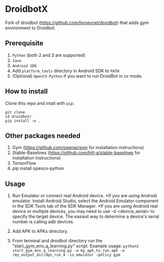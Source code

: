 # DroidbotX
Fork of droidbot (https://github.com/honeynet/droidbot) that adds gym environment to Droidbot.

## Prerequisite
1. `Python` (both 2 and 3 are supported)
2. `Java`
3. `Android SDK`
4. Add `platform_tools` directory in Android SDK to `PATH`
5. (Optional) `OpenCV-Python` if you want to run DroidBot in cv mode.

## How to install
Clone this repo and intall with `pip`:

```shell
git clone
cd droidbot/
pip install -e .
```
## Other packages needed
1. Gym (https://github.com/openai/gym for installation instructions)
2. Stable-Baselines (https://github.com/hill-a/stable-baselines for installation instructions)
3. TensorFlow
4. pip install opencv-python

## Usage
1. Run Emulator or connect real Android device.
*If you are using Android emulator. Install Android Studio, select the Android Emulator component in the SDK Tools tab of the SDK Manager. 
*If you are using Android real device or multiple devices, you may need to use -d <device_serial> to specify the target device. The easiest way to determine a device's serial number is calling adb devices.

2. Add APK to APKs directory.
3. From terminal and droidbot directory run the "start_gym_env_q_learning.py" script. Example usage:
``` python3 start_gym_env_q_learning.py -a my_apk_to_run.apk -o /my_output_dir/dqn_run_4 -is_emulator -policy gym ```

